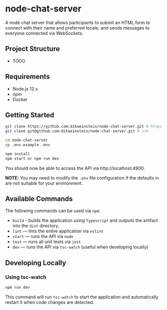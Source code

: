 # node-chat-server

A node chat server that allows participants to submit an HTML form to connect with their name and preferred locale, and sends messages to everyone connected via WebSockets.

## Project Structure

- TODO

## Requirements

- Node.js 12.x
- npm
- Docker

## Getting Started

```sh
git clone https://github.com:dikaeinstein/node-chat-server.git # https
git clone git@github.com:dikaeinstein/node-chat-server.git # ssh

cd node-chat-server
cp .env.example .env

npm install
npm start or npm run dev
```

You should now be able to access the API via http://localhost:4900.

**NOTE:** You may need to modify the `.env` file configuration if the defaults in are not suitable for your environment.

## Available Commands

The following commands can be used via `npm`:

- `build` - builds the application using `Typescript` and outputs the artifact into the `dist` directory.
- `lint` — lints the entire application via `eslint`
- `start` — runs the API via `node`
- `test` — runs all unit tests via `jest`
- `dev` — runs the API via `tsc-watch` (useful when developing locally)

## Developing Locally

### Using tsc-watch

```sh
npm run dev
```

This command will run `tsc-watch` to start the application and automatically restart it when code changes are detected.
